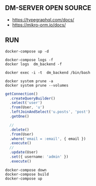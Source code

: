 ## DM-SERVER OPEN SOURCE

- https://typegraphql.com/docs/
- https://mikro-orm.io/docs/

## RUN

```
docker-compose up -d

docker-compose logs -f
docker logs  dm_backend -f

docker exec -i -t  dm_backend /bin/bash

docker system prune -a
docker system prune --volumes
```

```ts
getConnection()
  .createQueryBuilder()
  .select('user')
  .from(User, 'u')
  .leftJoinAndSelect('u.posts', 'post')
  .getOne()

  //
  .delete()
  .from(User)
  .where('email = :email', { email })
  .execute()
  //
  .update(User)
  .set({ username: 'admin' })
  .execute()
```

```shell
docker-compose down
docker-compose build
docker-compose up
```
